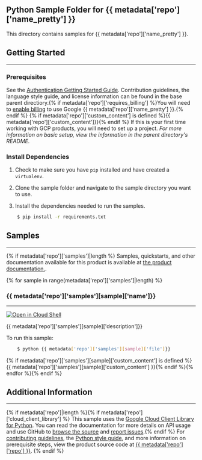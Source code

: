 [//]: # "This README.md file is auto-generated, all changes to this file will be lost."
[//]: # "To regenerate it, use `python -m synthtool`."

## Python Sample Folder for {{ metadata['repo']['name_pretty'] }} 

This directory contains samples for {{ metadata['repo']['name_pretty'] }}.

## Getting Started
-------------------------------------------------------------------------------

### Prerequisites
See the [Authentication Getting Started Guide][authentication]. Contribution guidelines, the language style guide, and license information can be found in the base parent directiory.{% if metadata['repo']['requires_billing'] %}You will need to [enable billing][enable_billing] to use Google {{ metadata['repo']['name_pretty'] }}.{% endif %}
{% if metadata['repo']['custom_content'] is defined %}{{ metadata['repo']['custom_content']}}{% endif %}
If this is your first time working with GCP products, you will need to set up a project. *For more information on basic setup, view the information in the parent directory's README.*

### Install Dependencies

1. Check to make sure you have `pip` installed and have created a `virtualenv`.

1. Clone the sample folder and navigate to the sample directory you want to use.

1. Install the dependencies needed to run the samples.

```bash
    $ pip install -r requirements.txt
```

## Samples
-------------------------------------------------------------------------------
{% if metadata['repo']['samples']|length %}
Samples, quickstarts, and other documentation available for this product is available at <a href="{{ metadata['repo']['product_documentation'] }}">the product documentation.</a>.

{% for sample in range(metadata['repo']['samples']|length) %}
### {{ metadata['repo']['samples'][sample]['name']}}
-------------------------------------------------------------------------------

<a href="https://console.cloud.google.com/cloudshell/open?git_repo=https://github.com/{{ metadata['repo']['repo'] }}&page=editor&open_in_editor={{ metadata['repo']['samples'][sample]['file'] }}">
         <img alt="Open in Cloud Shell" src="http://gstatic.com/cloudssh/images/open-btn.png">
</a>

{{ metadata['repo']['samples'][sample]['description']}}

To run this sample:

```bash
    $ python {{ metadata['repo']['samples'][sample]['file']}}
```
{% if metadata['repo']['samples'][sample]['custom_content'] is defined %}{{ metadata['repo']['samples'][sample]['custom_content'] }}{% endif %}{% endfor %}{% endif %}

## Additional Information
-------------------------------------------------------------------------------
{% if metadata['repo']|length %}{% if metadata['repo']['cloud_client_library'] %}
This sample uses the [Google Cloud Client Library for Python][client_library_python].
You can read the documentation for more details on API usage and use GitHub
to [browse the source][source] and  [report issues][issues].{% endif %}
For [contributing guidelines][contrib_guide], the [Python style guide][py_style], and more information on prerequisite steps, view
the product source code at <a href="https://github.com/{{ metadata['repo']['repo'] }}">{{ metadata['repo']['repo'] }}</a>.
{% endif %}

[authentication]: https://cloud.google.com/docs/authentication/getting-started
[enable_billing]:https://cloud.google.com/apis/docs/getting-started#enabling_billing
[client_library_python]: https://googlecloudplatform.github.io/google-cloud-python/
[source]: https://github.com/GoogleCloudPlatform/google-cloud-python
[issues]: https://github.com/GoogleCloudPlatform/google-cloud-python/issues
[contrib_guide]: https://github.com/googleapis/google-cloud-python/blob/master/CONTRIBUTING.rst
[py_style]: http://google.github.io/styleguide/pyguide.html